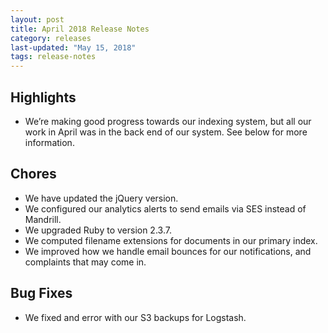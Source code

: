```yaml
---
layout: post
title: April 2018 Release Notes
category: releases
last-updated: "May 15, 2018"
tags: release-notes
---
```


## Highlights
* We’re making good progress towards our indexing system, but all our work in April was in the back end of our system. See below for more information.

## Chores
* We have updated the jQuery version.
* We configured our analytics alerts to send emails via SES instead of Mandrill.
* We upgraded Ruby to version 2.3.7.
* We computed filename extensions for documents in our primary index.
* We improved how we handle email bounces for our notifications, and complaints that may come in.

## Bug Fixes
* We fixed and error with our S3 backups for Logstash.

